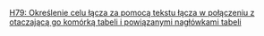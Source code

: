 [H79: Określenie celu łącza za pomocą tekstu łącza w połączeniu z otaczającą go komórką tabeli i powiązanymi nagłówkami tabeli](https://www.w3.org/WAI/WCAG22/Techniques/html/H79)